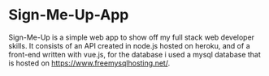 # Sign-Me-Up-App

Sign-Me-Up is a simple web app to show off my full stack web developer skills. It consists of an API created in node.js hosted on heroku, and of a front-end written with vue.js, for the database i used a mysql database that is hosted on https://www.freemysqlhosting.net/.
